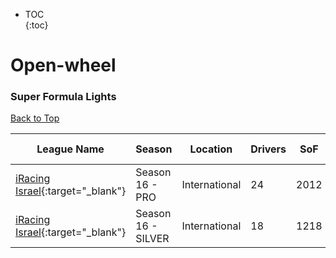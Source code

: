 * TOC  
{:toc}

# Open-wheel

### Super Formula Lights

[Back to Top](#)  

| League Name | Season | Location | Drivers | SoF | Setup | Upcoming Race | New York | London | Sydney |
|-----------------------------------------------------------------------------------------------------------|-------------------|-------------|-------|----|-----|-------------|--------|------|------|
|[iRacing Israel](https://members.iracing.com/membersite/member/LeagueView.do?league=3928){:target="_blank"} |Season  16 \- PRO |International |24 |2012 | | | | | |
|[iRacing Israel](https://members.iracing.com/membersite/member/LeagueView.do?league=3928){:target="_blank"} |Season 16 \- SILVER |International |18 |1218 | | | | | |


